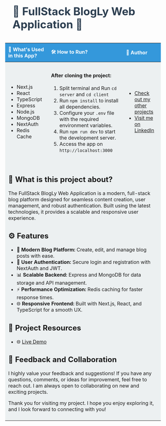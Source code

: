 <div id="user-content-toc" align="center">
    <ul align="left">
        <summary>
            <h1 style="display: inline-block; font-size: 2.5em; color: #2c3e50;">📝 FullStack BlogLy Web Application 📝
            </h1>
        </summary>
    </ul>
</div>
<table style="width:100%; border-collapse: collapse; text-align: left;">
    <thead>
        <tr>
            <th style="padding: 10px; background-color: #3498db; color: white;">🚀 What's Used in this App?</th>
            <th style="padding: 10px; background-color: #3498db; color: white;">🛠️ How to Run?</th>
            <th style="padding: 10px; background-color: #3498db; color: white;">👤 Author</th>
        </tr>
    </thead>
    <tbody>
        <tr>
            <td style="padding: 10px; background-color: #ecf0f1;">
                <ul>
                    <li>Next.js</li>
                    <li>React</li>
                    <li>TypeScript</li>
                    <li>Express</li>
                    <li>Node.js</li>
                    <li>MongoDB</li>
                    <li>NextAuth</li>
                    <li>Redis Cache</li>
                </ul>
            </td>
            <td style="padding: 10px; background-color: #ecf0f1;">
                <h4>After cloning the project:</h4>
                <ol>
                    <li>Split terminal and Run <code>cd server</code> and <code>cd client</code></li>
                    <li>Run <code>npm install</code> to install all dependencies.</li>
                    <li>Configure your <code>.env</code> file with the required environment variables.</li>
                    <li>Run <code>npm run dev</code> to start the development server.</li>
                    <li>Access the app on <code>http://localhost:3000</code></li>
                </ol>
            </td>
            <td style="padding: 10px; background-color: #ecf0f1;">
                <ul>
                    <li><a href="https://github.com/AliDurul" target="_blank">Check out my other projects</a></li>
                    <li><a href="https://www.linkedin.com/in/ali-durul/" target="_blank">Visit me on LinkedIn</a></li>
                </ul>
            </td>
        </tr>
        <tr>
            <td colspan="3" style="padding: 10px; background-color: #ecf0f1;">
                <h2>🌟 What is this project about?</h2>
                <p>The FullStack BlogLy Web Application is a modern, full-stack blog platform designed for seamless content creation, user management, and robust authentication. Built using the latest technologies, it provides a scalable and responsive user experience.</p>
                <h2>⚙️ Features</h2>
                <ul>
                    <li>📰 <strong>Modern Blog Platform:</strong> Create, edit, and manage blog posts with ease.</li>
                    <li>👥 <strong>User Authentication:</strong> Secure login and registration with NextAuth and JWT.</li>
                    <li>📊 <strong>Scalable Backend:</strong> Express and MongoDB for data storage and API management.</li>
                    <li>⚡ <strong>Performance Optimization:</strong> Redis caching for faster response times.</li>
                    <li>🌐 <strong>Responsive Frontend:</strong> Built with Next.js, React, and TypeScript for a smooth UX.</li>
                </ul>
               <h2>📎 Project Resources</h2>
                <ul>
                    <li>🌐 <a href="https://bloglyy.vercel.app/" target="_blank">Live Demo</a></li>
                </ul>
                <h2>💬 Feedback and Collaboration</h2>
                <p>I highly value your feedback and suggestions! If you have any questions, comments, or ideas for improvement, feel free to reach out. I am always open to collaborating on new and exciting projects.</p>
                <p>Thank you for visiting my project. I hope you enjoy exploring it, and I look forward to connecting with you!</p>
            </td>
        </tr>
    </tbody>
</table>
